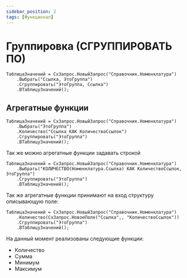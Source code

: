 ```yaml
---
sidebar_position: 2
tags: [Функционал]
---
```


# Группировка (СГРУППИРОВАТЬ ПО)

```bsl
ТаблицаЗначений = СхЗапрос.НовыйЗапрос("Справочник.Номенклатура")
    .Выбрать("Ссылка, ЭтоГруппа")
    .Сгруппировать("ЭтоГруппа, Ссылка")
    .ВТаблицуЗначений();
```

## Агрегатные функции

```bsl
ТаблицаЗначений = СхЗапрос.НовыйЗапрос("Справочник.Номенклатура")
    .Выбрать("ЭтоГруппа")
    .Количество("Ссылка КАК КоличествоСсылок")
    .Сгруппировать("ЭтоГруппа")
    .ВТаблицуЗначений();
```

Так же можно агрегатные функции задавать строкой

```bsl
ТаблицаЗначений = СхЗапрос.НовыйЗапрос("Справочник.Номенклатура")
    .Выбрать("КОЛИЧЕСТВО(Номенклатура.Ссылка) КАК КоличествоСсылок, ЭтоГруппа")
    .Сгруппировать("ЭтоГруппа")
    .ВТаблицуЗначений();
```

Так же агрегатные функции принимают на вход структуру описывающую поле:

```bsl
ТаблицаЗначений = СхЗапрос.НовыйЗапрос("Справочник.Номенклатура")
    .Количество(СхЗапрос.НовоеПоле("Ссылка",, "КоличествоСсылок"))
    .Сгруппировать("ЭтоГруппа")
    .ВТаблицуЗначений();
```

На данный момент реализованы следующие функции:
* Количество
* Сумма
* Минимум
* Максимум
